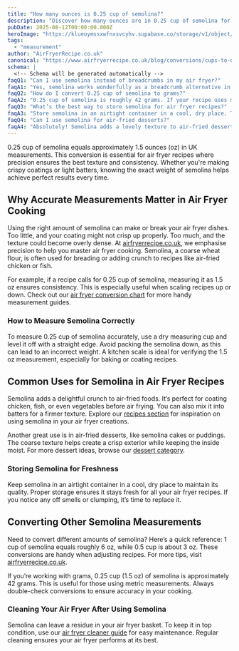 ```yaml
---
title: "How many ounces is 0.25 cup of semolina?"
description: "Discover how many ounces are in 0.25 cup of semolina for perfect air fryer recipes. Get accurate UK measurements and cooking tips."
pubDate: 2025-08-12T00:00:00.000Z
heroImage: "https://klueoymssxwfnxsvcyhv.supabase.co/storage/v1/object/public/Shmucket/how-many-ounces-is-0-25-cup-of-semolina.webp"
tags:
  - "measurement"
author: "AirFryerRecipe.co.uk"
canonical: "https://www.airfryerrecipe.co.uk/blog/conversions/cups-to-ounces/how-many-ounces-is-0-25-cup-of-semolina"
schema: |
  <!-- Schema will be generated automatically -->
faqQ1: "Can I use semolina instead of breadcrumbs in my air fryer?"
faqA1: "Yes, semolina works wonderfully as a breadcrumb alternative in the air fryer. It creates a crisp, golden coating that’s perfect for chicken, fish, or vegetables. Just ensure you measure it accurately—0.25 cup equals 1.5 oz for consistent results."
faqQ2: "How do I convert 0.25 cup of semolina to grams?"
faqA2: "0.25 cup of semolina is roughly 42 grams. If your recipe uses metric measurements, this conversion ensures precision. For more conversions, check our air fryer measurement guides at <a href=https://www.airfryerrecipe.co.uk>airfryerrecipe.co.uk</a>."
faqQ3: "What’s the best way to store semolina for air fryer recipes?"
faqA3: "Store semolina in an airtight container in a cool, dry place. This prevents moisture absorption and keeps it fresh for longer. Proper storage ensures your air fryer dishes turn out perfectly every time."
faqQ4: "Can I use semolina for air-fried desserts?"
faqA4: "Absolutely! Semolina adds a lovely texture to air-fried desserts like cakes or puddings. Its coarse grain helps create a crisp exterior while keeping the inside soft. Try our dessert recipes for inspiration."
---
```

<p>0.25 cup of semolina equals approximately 1.5 ounces (oz) in UK measurements. This conversion is essential for air fryer recipes where precision ensures the best texture and consistency. Whether you're making crispy coatings or light batters, knowing the exact weight of semolina helps achieve perfect results every time.</p>  

<h2>Why Accurate Measurements Matter in Air Fryer Cooking</h2>  
<p>Using the right amount of semolina can make or break your air fryer dishes. Too little, and your coating might not crisp up properly. Too much, and the texture could become overly dense. At <a href=https://www.airfryerrecipe.co.uk>airfryerrecipe.co.uk</a>, we emphasise precision to help you master air fryer cooking. Semolina, a coarse wheat flour, is often used for breading or adding crunch to recipes like air-fried chicken or fish.</p>  

<p>For example, if a recipe calls for 0.25 cup of semolina, measuring it as 1.5 oz ensures consistency. This is especially useful when scaling recipes up or down. Check out our <a href=https://www.airfryerrecipe.co.uk/air-fryer-conversion-chart>air fryer conversion chart</a> for more handy measurement guides.</p>  

<h3>How to Measure Semolina Correctly</h3>  
<p>To measure 0.25 cup of semolina accurately, use a dry measuring cup and level it off with a straight edge. Avoid packing the semolina down, as this can lead to an incorrect weight. A kitchen scale is ideal for verifying the 1.5 oz measurement, especially for baking or coating recipes.</p>  

<h2>Common Uses for Semolina in Air Fryer Recipes</h2>  
<p>Semolina adds a delightful crunch to air-fried foods. It’s perfect for coating chicken, fish, or even vegetables before air frying. You can also mix it into batters for a firmer texture. Explore our <a href=https://www.airfryerrecipe.co.uk/recipes>recipes section</a> for inspiration on using semolina in your air fryer creations.</p>  

<p>Another great use is in air-fried desserts, like semolina cakes or puddings. The coarse texture helps create a crisp exterior while keeping the inside moist. For more dessert ideas, browse our <a href=https://www.airfryerrecipe.co.uk/recipe-category/dessert>dessert category</a>.</p>  

<h3>Storing Semolina for Freshness</h3>  
<p>Keep semolina in an airtight container in a cool, dry place to maintain its quality. Proper storage ensures it stays fresh for all your air fryer recipes. If you notice any off smells or clumping, it’s time to replace it.</p>  

<h2>Converting Other Semolina Measurements</h2>  
<p>Need to convert different amounts of semolina? Here’s a quick reference: 1 cup of semolina equals roughly 6 oz, while 0.5 cup is about 3 oz. These conversions are handy when adjusting recipes. For more tips, visit <a href=https://www.airfryerrecipe.co.uk>airfryerrecipe.co.uk</a>.</p>  

<p>If you’re working with grams, 0.25 cup (1.5 oz) of semolina is approximately 42 grams. This is useful for those using metric measurements. Always double-check conversions to ensure accuracy in your cooking.</p>  

<h3>Cleaning Your Air Fryer After Using Semolina</h3>  
<p>Semolina can leave a residue in your air fryer basket. To keep it in top condition, use our <a href=https://www.airfryerrecipe.co.uk/air-fryer-cleaner>air fryer cleaner guide</a> for easy maintenance. Regular cleaning ensures your air fryer performs at its best.</p>
